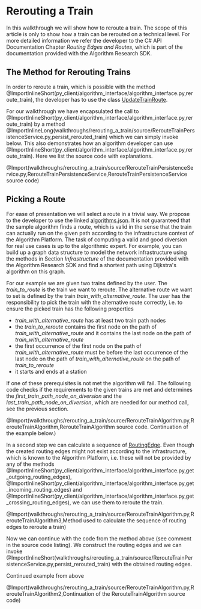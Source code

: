 
# Rerouting a Train

In this walkthrough we will show how to reroute a train. The scope of this article is only to show how a train can be rerouted on a technical level.
For more detailed information we refer the developer to the C# API Documentation Chapter _Routing Edges and Routes_, which is part of the documentation provided with the Algorithm Research SDK.

## The Method for Rerouting Trains

In order to reroute a train, which is possible with the method @ImportInlineShort(py_client/algorithm_interface/algorithm_interface.py,reroute_train), 
the developer has to use the class [UpdateTrainRoute](@py_client_root/aidm/aidm_update_classes.py).

For our walkthrough we have encapsulated the call to @ImportInlineShort(py_client/algorithm_interface/algorithm_interface.py,reroute_train) by a method 
@ImportInlineLong(walkthroughs/rerouting_a_train/source/RerouteTrainPersistenceService.py,persist_rerouted_train)
which we can simply invoke below. This also demonstrates how an algorithm developer can use @ImportInlineShort(py_client/algorithm_interface/algorithm_interface.py,reroute_train).
Here we list the source code with explanations.

@Import(walkthroughs/rerouting_a_train/source/RerouteTrainPersistenceService.py,RerouteTrainPersistenceService,RerouteTrainPersistenceService source code)

## Picking a Route

For ease of presentation we will select a route in a trivial way. We propose to the developer to use the linked [algorithms.json](../source/algorithms.json). It is not guaranteed that the sample algorithm finds a route, which is valid in the sense that the train can actually run on the given path 
according to the infrastructure context of the Algorithm Platform. The task of computing a valid and good diversion for real use cases is up to the algorithmic expert. For example, you can build up a 
graph data structure to model the network infrastructure using the methods in Section _Infrastructure_ of the documentation provided with the Algorithm Research SDK and find a shortest path using Dijkstra's algorithm on this graph. 

For our example we are given two trains defined by the user. The _train_to_route_ is the train we want to reroute. The alternative route we want to set is defined by the train _train_with_alternative_route_. The user has the responsibility to pick the train with
the alternative route correctly, i.e. to ensure the picked train has the following properties 
* _train_with_alternative_route_ has at least two train path nodes
* the _train_to_reroute_ contains the first node on the path of _train_with_alternative_route_ and it contains the last node on the path of _train_with_alternative_route_
* the first occurrence of the first node on the path of _train_with_alternative_route_ must be before the last occurrence of the last node on the path of _train_with_alternative_route_ on the path of _train_to_reroute_
* it starts and ends at a station

If one of these prerequisites is not met the algorithm will fail. The following code checks if the requirements to the given trains are met and determines the _first_train_path_node_on_diversion_ and the _last_train_path_node_on_diversion_, which are needed for 
our method call, see the previous section.

@Import(walkthroughs/rerouting_a_train/source/RerouteTrainAlgorithm.py,RerouteTrainAlgorithm,RerouteTrainAlgorithm source code. Continuation of the example below.)


In a second step we can calculate a sequence of [RoutingEdge](@py_client_root/aidm/aidm_routing_edge_classes.py). Even though the created routing edges might not exist according to the infrastructure, which is known to 
the Algorithm Platform, i.e. these will not be provided by any of the methods @ImportInlineShort(py_client/algorithm_interface/algorithm_interface.py,get_outgoing_routing_edges), 
@ImportInlineShort(py_client/algorithm_interface/algorithm_interface.py,get_incoming_routing_edges) and 
@ImportInlineShort(py_client/algorithm_interface/algorithm_interface.py,get_crossing_routing_edges), we can use them to reroute the train. 

@Import(walkthroughs/rerouting_a_train/source/RerouteTrainAlgorithm.py,RerouteTrainAlgorithm3,Method used to calculate the sequence of routing edges to reroute a train)

Now we can continue with the code from the method above (see comment in the source code listing). We construct the routing edges and we can invoke @ImportInlineShort(walkthroughs/rerouting_a_train/source/RerouteTrainPersistenceService.py,persist_rerouted_train) with the obtained routing edges.

Continued example from above

@Import(walkthroughs/rerouting_a_train/source/RerouteTrainAlgorithm.py,RerouteTrainAlgorithm2,Continuation of the RerouteTrainAlgorithm source code)
